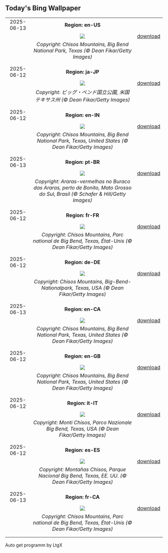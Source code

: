 ## Today's Bing Wallpaper
|      |      |      |
| :----: | :----: | :----: |
|2025-06-13|**Region: en-US**||
||![](https://www.bing.com/th?id=OHR.BigBendChisos_EN-US9433220487_UHD.jpg&pid=hp&w=1152&h=648&rs=1&c=4)| [download](https://www.bing.com/th?id=OHR.BigBendChisos_EN-US9433220487_UHD.jpg)|
||*Copyright: Chisos Mountains, Big Bend National Park, Texas (© Dean Fikar/Getty Images)*
||
|||
|2025-06-12|**Region: ja-JP**||
||![](https://www.bing.com/th?id=OHR.BigBendChisos_JA-JP6210752580_UHD.jpg&pid=hp&w=1152&h=648&rs=1&c=4)| [download](https://www.bing.com/th?id=OHR.BigBendChisos_JA-JP6210752580_UHD.jpg)|
||*Copyright: ビッグ・ベンド国立公園, 米国 テキサス州 (© Dean Fikar/Getty Images)*
||
|||
|2025-06-12|**Region: en-IN**||
||![](https://www.bing.com/th?id=OHR.BigBendChisos_EN-IN8688758463_UHD.jpg&pid=hp&w=1152&h=648&rs=1&c=4)| [download](https://www.bing.com/th?id=OHR.BigBendChisos_EN-IN8688758463_UHD.jpg)|
||*Copyright: Chisos Mountains, Big Bend National Park, Texas, United States (© Dean Fikar/Getty Images)*
||
|||
|2025-06-13|**Region: pt-BR**||
||![](https://www.bing.com/th?id=OHR.DiaDosNamoradosMacaws_PT-BR5812210481_UHD.jpg&pid=hp&w=1152&h=648&rs=1&c=4)| [download](https://www.bing.com/th?id=OHR.DiaDosNamoradosMacaws_PT-BR5812210481_UHD.jpg)|
||*Copyright: Araras-vermelhas no Buraco das Araras, perto de Bonito, Mato Grosso do Sul, Brasil (© Schafer & Hill/Getty Images)*
||
|||
|2025-06-12|**Region: fr-FR**||
||![](https://www.bing.com/th?id=OHR.BigBendChisos_FR-FR3569892339_UHD.jpg&pid=hp&w=1152&h=648&rs=1&c=4)| [download](https://www.bing.com/th?id=OHR.BigBendChisos_FR-FR3569892339_UHD.jpg)|
||*Copyright: Chisos Mountains, Parc national de Big Bend, Texas, État-Unis (© Dean Fikar/Getty Images)*
||
|||
|2025-06-12|**Region: de-DE**||
||![](https://www.bing.com/th?id=OHR.BigBendChisos_DE-DE8761208781_UHD.jpg&pid=hp&w=1152&h=648&rs=1&c=4)| [download](https://www.bing.com/th?id=OHR.BigBendChisos_DE-DE8761208781_UHD.jpg)|
||*Copyright: Chisos Mountains, Big-Bend-Nationalpark, Texas, USA (© Dean Fikar/Getty Images)*
||
|||
|2025-06-13|**Region: en-CA**||
||![](https://www.bing.com/th?id=OHR.BigBendChisos_EN-CA9916478769_UHD.jpg&pid=hp&w=1152&h=648&rs=1&c=4)| [download](https://www.bing.com/th?id=OHR.BigBendChisos_EN-CA9916478769_UHD.jpg)|
||*Copyright: Chisos Mountains, Big Bend National Park, Texas, United States (© Dean Fikar/Getty Images)*
||
|||
|2025-06-12|**Region: en-GB**||
||![](https://www.bing.com/th?id=OHR.BigBendChisos_EN-GB2685461627_UHD.jpg&pid=hp&w=1152&h=648&rs=1&c=4)| [download](https://www.bing.com/th?id=OHR.BigBendChisos_EN-GB2685461627_UHD.jpg)|
||*Copyright: Chisos Mountains, Big Bend National Park, Texas, United States (© Dean Fikar/Getty Images)*
||
|||
|2025-06-12|**Region: it-IT**||
||![](https://www.bing.com/th?id=OHR.BigBendChisos_IT-IT7015361266_UHD.jpg&pid=hp&w=1152&h=648&rs=1&c=4)| [download](https://www.bing.com/th?id=OHR.BigBendChisos_IT-IT7015361266_UHD.jpg)|
||*Copyright: Monti Chisos, Parco Nazionale Big Bend, Texas, USA (© Dean Fikar/Getty Images)*
||
|||
|2025-06-12|**Region: es-ES**||
||![](https://www.bing.com/th?id=OHR.BigBendChisos_ES-ES3904650593_UHD.jpg&pid=hp&w=1152&h=648&rs=1&c=4)| [download](https://www.bing.com/th?id=OHR.BigBendChisos_ES-ES3904650593_UHD.jpg)|
||*Copyright: Montañas Chisos, Parque Nacional Big Bend, Texas, EE. UU. (© Dean Fikar/Getty Images)*
||
|||
|2025-06-13|**Region: fr-CA**||
||![](https://www.bing.com/th?id=OHR.BigBendChisos_FR-CA7282814155_UHD.jpg&pid=hp&w=1152&h=648&rs=1&c=4)| [download](https://www.bing.com/th?id=OHR.BigBendChisos_FR-CA7282814155_UHD.jpg)|
||*Copyright: Chisos Mountains, Parc national de Big Bend, Texas, État-Unis (© Dean Fikar/Getty Images)*
||
|||

Auto get programm by LtgX
